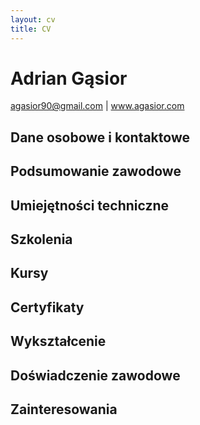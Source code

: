 ```yaml
---
layout: cv
title: CV
---
```

# Adrian Gąsior

<div id="webaddress">
<a href="agasior90@gmail.com">agasior90@gmail.com</a>
| <a href="wwww.agasior.com">www.agasior.com</a>
</div>


## Dane osobowe i kontaktowe




## Podsumowanie zawodowe




## Umiejętności techniczne




## Szkolenia




## Kursy




## Certyfikaty




## Wykształcenie

## Doświadczenie zawodowe

## Zainteresowania

<!-- ### Footer

Last updated: May 2013 -->


